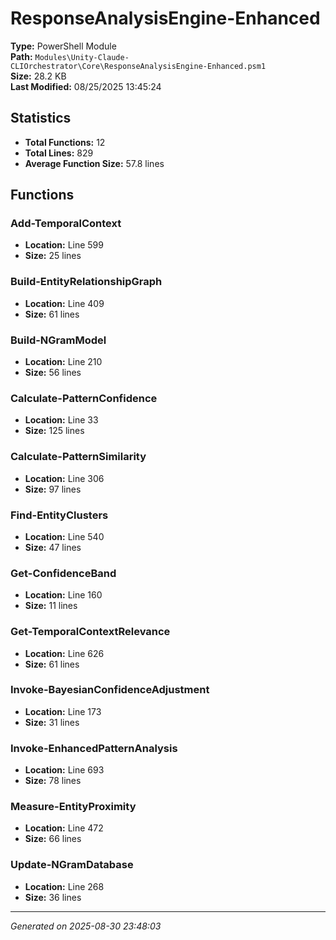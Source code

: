 # ResponseAnalysisEngine-Enhanced

**Type:** PowerShell Module  
**Path:** `Modules\Unity-Claude-CLIOrchestrator\Core\ResponseAnalysisEngine-Enhanced.psm1`  
**Size:** 28.2 KB  
**Last Modified:** 08/25/2025 13:45:24  

## Statistics

- **Total Functions:** 12
- **Total Lines:** 829
- **Average Function Size:** 57.8 lines

## Functions


### Add-TemporalContext

- **Location:** Line 599
- **Size:** 25 lines

 
### Build-EntityRelationshipGraph

- **Location:** Line 409
- **Size:** 61 lines

 
### Build-NGramModel

- **Location:** Line 210
- **Size:** 56 lines

 
### Calculate-PatternConfidence

- **Location:** Line 33
- **Size:** 125 lines

 
### Calculate-PatternSimilarity

- **Location:** Line 306
- **Size:** 97 lines

 
### Find-EntityClusters

- **Location:** Line 540
- **Size:** 47 lines

 
### Get-ConfidenceBand

- **Location:** Line 160
- **Size:** 11 lines

 
### Get-TemporalContextRelevance

- **Location:** Line 626
- **Size:** 61 lines

 
### Invoke-BayesianConfidenceAdjustment

- **Location:** Line 173
- **Size:** 31 lines

 
### Invoke-EnhancedPatternAnalysis

- **Location:** Line 693
- **Size:** 78 lines

 
### Measure-EntityProximity

- **Location:** Line 472
- **Size:** 66 lines

 
### Update-NGramDatabase

- **Location:** Line 268
- **Size:** 36 lines



---
*Generated on 2025-08-30 23:48:03*

